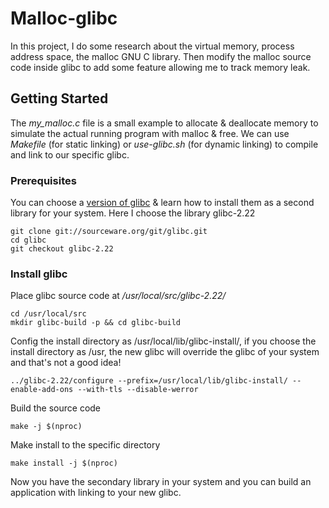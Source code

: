 # Malloc-glibc
In this project, I do some research about the virtual memory, process address space, the malloc GNU C library.
Then modify the malloc source code inside glibc to add some feature allowing me to track memory leak. 
## Getting Started
The *my_malloc.c* file is a small example to allocate & deallocate memory to simulate the actual running program with malloc & free.
We can use *Makefile* (for static linking) or *use-glibc.sh* (for dynamic linking) to compile and link to our specific glibc.
### Prerequisites
You can choose a [version of glibc](https://ftp.gnu.org/gnu/libc/) & learn how to install them as a second library for your system.
Here I choose the library glibc-2.22
```
git clone git://sourceware.org/git/glibc.git
cd glibc
git checkout glibc-2.22
```
### Install glibc
Place glibc source code at */usr/local/src/glibc-2.22/* 
```
cd /usr/local/src
mkdir glibc-build -p && cd glibc-build
```
Config the install directory as /usr/local/lib/glibc-install/, if you choose the install directory as /usr, the new glibc will override the glibc of your system and that's not a good idea!
```
../glibc-2.22/configure --prefix=/usr/local/lib/glibc-install/ --enable-add-ons --with-tls --disable-werror
```
Build the source code
```
make -j $(nproc)
```
Make install to the specific directory
```
make install -j $(nproc)
```
Now you have the secondary library in your system and you can build an application with linking to your new glibc.
